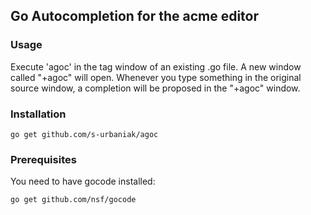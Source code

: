 ## Go Autocompletion for the acme editor

### Usage
Execute 'agoc' in the tag window of an existing .go file. A new window called "+agoc" will open. Whenever you type something in the original source window, a completion will be proposed in the "+agoc" window.

### Installation

	go get github.com/s-urbaniak/agoc

### Prerequisites
You need to have gocode installed:

	go get github.com/nsf/gocode
